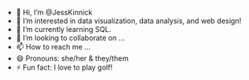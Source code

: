 - 👋 Hi, I’m @JessKinnick
- 👀 I’m interested in data visualization, data analysis, and web design!
- 🌱 I’m currently learning SQL.
- 💞️ I’m looking to collaborate on ...
- 📫 How to reach me ...
- 😄 Pronouns: she/her & they/them
- ⚡ Fun fact: I love to play golf!

<!---
JessKinnick/JessKinnick is a ✨ special ✨ repository because its `README.md` (this file) appears on your GitHub profile.
You can click the Preview link to take a look at your changes.
--->
